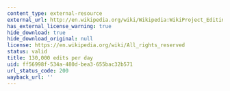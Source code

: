 ```yaml
---
content_type: external-resource
external_url: http://en.wikipedia.org/wiki/Wikipedia:WikiProject_Editing_trends/Raw_data/Revisions_per_day
has_external_license_warning: true
hide_download: true
hide_download_original: null
license: https://en.wikipedia.org/wiki/All_rights_reserved
status: valid
title: 130,000 edits per day
uid: ff56998f-534a-480d-bea3-655bac32b571
url_status_code: 200
wayback_url: ''
---
```


